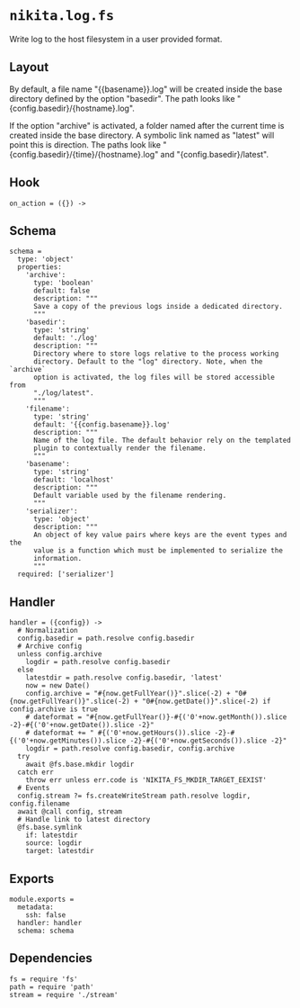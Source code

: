 
# `nikita.log.fs`

Write log to the host filesystem in a user provided format.

## Layout

By default, a file name "{{basename}}.log" will be created inside the base
directory defined by the option "basedir". 
The path looks like "{config.basedir}/{hostname}.log".

If the option "archive" is activated, a folder named after the current time is
created inside the base directory. A symbolic link named as "latest" will point
this is direction. The paths look like "{config.basedir}/{time}/{hostname}.log"
and "{config.basedir}/latest".

## Hook

    on_action = ({}) ->
      

## Schema

    schema =
      type: 'object'
      properties:
        'archive':
          type: 'boolean'
          default: false
          description: """
          Save a copy of the previous logs inside a dedicated directory.
          """
        'basedir':
          type: 'string'
          default: './log'
          description: """
          Directory where to store logs relative to the process working
          directory. Default to the "log" directory. Note, when the `archive`
          option is activated, the log files will be stored accessible from
          "./log/latest".   
          """
        'filename':
          type: 'string'
          default: '{{config.basename}}.log'
          description: """
          Name of the log file. The default behavior rely on the templated
          plugin to contextually render the filename.
          """
        'basename':
          type: 'string'
          default: 'localhost'
          description: """
          Default variable used by the filename rendering.
          """
        'serializer':
          type: 'object'
          description: """
          An object of key value pairs where keys are the event types and the
          value is a function which must be implemented to serialize the
          information.
          """
      required: ['serializer']

## Handler

    handler = ({config}) ->
      # Normalization
      config.basedir = path.resolve config.basedir
      # Archive config
      unless config.archive
        logdir = path.resolve config.basedir
      else
        latestdir = path.resolve config.basedir, 'latest'
        now = new Date()
        config.archive = "#{now.getFullYear()}".slice(-2) + "0#{now.getFullYear()}".slice(-2) + "0#{now.getDate()}".slice(-2) if config.archive is true
        # dateformat = "#{now.getFullYear()}-#{('0'+now.getMonth()).slice -2}-#{('0'+now.getDate()).slice -2}"
        # dateformat += " #{('0'+now.getHours()).slice -2}-#{('0'+now.getMinutes()).slice -2}-#{('0'+now.getSeconds()).slice -2}"
        logdir = path.resolve config.basedir, config.archive
      try
        await @fs.base.mkdir logdir
      catch err
        throw err unless err.code is 'NIKITA_FS_MKDIR_TARGET_EEXIST'
      # Events
      config.stream ?= fs.createWriteStream path.resolve logdir, config.filename
      await @call config, stream
      # Handle link to latest directory
      @fs.base.symlink
        if: latestdir
        source: logdir
        target: latestdir

## Exports

    module.exports =
      metadata:
        ssh: false
      handler: handler
      schema: schema

## Dependencies

    fs = require 'fs'
    path = require 'path'
    stream = require './stream'
